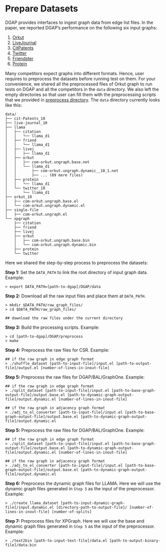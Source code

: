 # Prepare Datasets

DGAP provides interfaces to ingest graph data from edge list files. In the paper, we reported DGAP’s performance on the following six input graphs:
1. [Orkut](https://snap.stanford.edu/data/com-Orkut.html)
2. [LiveJournal](https://snap.stanford.edu/data/soc-LiveJournal1.html)
3. [CitPatents](https://snap.stanford.edu/data/cit-Patents.html)
4. [Twitter](https://github.com/ANLAB-KAIST/traces/releases/tag/twitter_rv.net)
5. [Friendster](https://snap.stanford.edu/data/com-Friendster.html)
6. [Protein](https://www.dropbox.com/scl/fi/kx883cz7d5w8p8n346nr0/protein.adj?dl=0&rlkey=6voyszorfex9lrb2edja4w65y)

Many competitors expect graphs into different formats. Hence, user requires to preprocess the datasets before running test on them.
For your convenience, we shared all the preprocessed files of Orkut graph to run tests on DGAP and all the competitors in the `data` directory. We also left the empty directories so that user can fill them with the preprocessing scripts that we provided in [preprocess directory](https://github.com/DIR-LAB/DGAP/tree/main/preprocess).
The `data` directory currently looks like this:

```
data/
├── cit-Patents_10
├── live-journal_10
├── llama
│   ├── citation
│   │   └── llama_d1
│   ├── friend
│   │   └── llama_d1
│   ├── livej
│   │   ├── llama_d1
│   ├── orkut
│   │   ├── com-orkut.ungraph.base.net
│   │   └── llama_d1
│   │       ├── com-orkut.ungraph.dynamic__10_1.net
│   │       ├── ... (89 more files)
│   ├── protein
│   │   └── llama_d1
│   └── twitter_10
│       └── llama_d1
├── orkut_10
│   ├── com-orkut.ungraph.base.el
│   └── com-orkut.ungraph.dynamic.el
├── single-file
│   ├── com-orkut.ungraph.el
└── xpgraph
    ├── citation
    ├── friend
    ├── livej
    ├── orkut
    │   ├── com-orkut.ungraph.base.bin
    │   └── com-orkut.ungraph.dynamic.bin
    ├── protein
    └── twitter
```

Here we shared the step-by-step process to preprocess the datasets:

**Step 1:** Set the `DATA_PATH` to link the root directory of input graph data. Example:
```
> export DATA_PATH=[path-to-dgap]/DGAP/data
```

**Step 2:** Download all the raw input files and place them at `DATA_PATH`.

```
> mkdir $DATA_PATH/raw_graph_files/
> cd $DATA_PATH/raw_graph_files/

## download the raw files under the current directory
```

**Step 3:** Build the processing scripts. Example:

```
> cd [path-to-dgap]/DGAP/preprocess
> make
```

**Step 4:** Preprocess the raw files for CSR. Example:

```
## if the raw graph in edge graph format
> ./shuffle_dataset [path-to-input-file]/input.el [path-to-output-file]/output.el [number-of-lines-in-inout-file]
```

**Step 5:** Preprocess the raw files for DGAP/BAL/GraphOne. Example:

```
## if the raw graph in edge graph format
> ./split_dataset [path-to-input-file]/input.el [path-to-base-graph-output-file]/output.base.el [path-to-dynamic-graph-output-file]/output.dynamic.el [number-of-lines-in-inout-file]

## if the raw graph in adjacency graph format
> ./adj_to_el_converter [path-to-input-file]/input.el [path-to-base-graph-output-file]/output.base.el [path-to-dynamic-graph-output-file]/output.dynamic.el
```

**Step 5:** Preprocess the raw files for DGAP/BAL/GraphOne. Example:

```
## if the raw graph in edge graph format
> ./split_dataset [path-to-input-file]/input.el [path-to-base-graph-output-file]/output.base.el [path-to-dynamic-graph-output-file]/output.dynamic.el [number-of-lines-in-inout-file]

## if the raw graph in adjacency graph format
> ./adj_to_el_converter [path-to-input-file]/input.el [path-to-base-graph-output-file]/output.base.el [path-to-dynamic-graph-output-file]/output.dynamic.el
```

**Step 6:** Preprocess the dynamic graph files for LLAMA. Here we will use the dynamic graph files generated in `Step 5` as the input of the preprocessor. Example:

```
> ./create_llama_dataset [path-to-input-dynamic-graph-file]/input.dynamic.el [directory-path-to-output-file]/ [number-of-lines-in-inout-file] [number-of-splits]
```

**Step 7:** Preprocess files for XPGraph. Here we will use the base and dynamic graph files generated in `Step 5` as the input of the preprocessor. Example:

```
> ./text2bin [path-to-input-text-file]/data.el [path-to-output-binary-file]/data.bin
```

